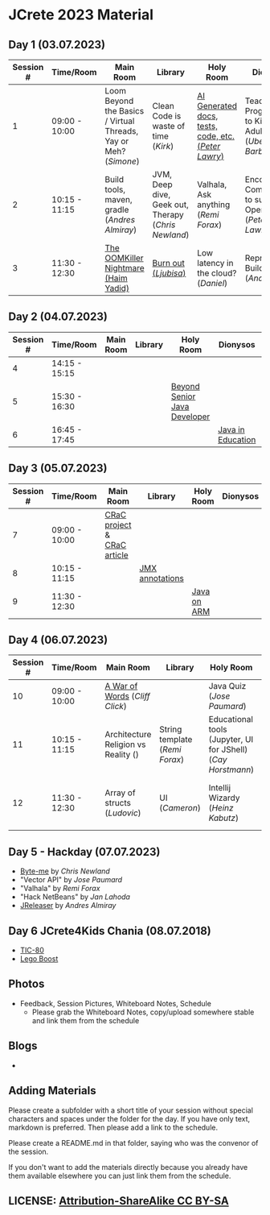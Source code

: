 # JCrete 2023 Material

## Day 1 (03.07.2023)

| Session # | Time/Room      | Main Room                                                                                                          | Library                                                     | Holy Room                                                              | Dionysos                                                     | Panas                                                                                  | 
|-----------|----------------|--------------------------------------------------------------------------------------------------------------------|-------------------------------------------------------------|------------------------------------------------------------------------|--------------------------------------------------------------|----------------------------------------------------------------------------------------|
| 1         | 09:00 - 10:00  | Loom Beyond the Basics / Virtual Threads, Yay or Meh? (_Simone_)                                                   | Clean Code is waste of time (_Kirk_)                        | [AI Generated docs, tests, code, etc. (_Peter Lawry_)](Day1/Session1/) | Teaching Programming to Kids and Adults (_Uberto Barbini_)   | Tools! What's messing? (_Chris Newland_)                                               |
| 2         | 10:15 - 11:15  | Build tools, maven, gradle (_Andres Almiray_)                                                                      | JVM, Deep dive, Geek out, Therapy (_Chris Newland_)         | Valhala, Ask anything  (_Remi Forax_)                                  | Encouraging Companies to support Open Source (_Peter Lawry_) | WASM inside out (_Abdel_)                                                              |
| 3         | 11:30 - 12:30  | [The OOMKiller Nightmare (Haim Yadid)](https://www.brendangregg.com/blog/2017-05-09/cpu-utilization-is-wrong.html) | [Burn out (_Ljubisa_)](https://app.simplenote.com/p/Yv3zJH) | Low latency in the cloud? (_Daniel_)                                   | Reproducible Builds (_Andres_)                               | [Developer Productivity](Day1/Session3/Developer-Productivity/) (_Sebastian Daschner_) |

## Day 2 (04.07.2023)

| Session # | Time/Room     | Main Room  | Library | Holy Room                                                           | Dionysos                                                 | Panas | 
|-----------|---------------|------------|---------|---------------------------------------------------------------------|----------------------------------------------------------|-------|
| 4         | 14:15 - 15:15 |            |         |                                                                     |                                                          |       |  
| 5         | 15:30 - 16:30 |            |         | [Beyond Senior Java Developer](https://app.simplenote.com/p/Yv3zJH) |                                                          |       |     
| 6         | 16:45 - 17:45 |            |         |                                                                     | [Java in Education](https://app.simplenote.com/p/Yv3zJH) |       |  

## Day 3 (05.07.2023)

| Session # | Time/Room    | Main Room                                                                                                                                                 | Library                                                        | Holy Room                                                  | Dionysos | Panas |
|-----------| ------------ |-----------------------------------------------------------------------------------------------------------------------------------------------------------|----------------------------------------------------------------|------------------------------------------------------------|----------|-------|
| 7         | 09:00 - 10:00| [CRaC project](https://github.com/CRaC/docs) & [CRaC article](https://foojay.io/today/introducing-the-openjdk-coordinated-restore-at-checkpoint-project/) |                                                                |                                                            |          |       |
| 8         | 10:15 - 11:15|                                                                                                                                                           | [JMX annotations](https://bugs.openjdk.org/browse/JDK-8044507) |                                                            |          |       |
| 9         | 11:30 - 12:30|                                                                                                                                                           |                                                                | [Java on ARM](https://bugs.openjdk.org/browse/JDK-8054435) |          |       |

## Day 4 (06.07.2023)

| Session # | Time/Room     | Main Room                                                                                             | Library                          | Holy Room                                                    | Dionysos                                                            | Panas                                   | 
|-----------| --------------|-------------------------------------------------------------------------------------------------------|----------------------------------|--------------------------------------------------------------|---------------------------------------------------------------------|-----------------------------------------| 
| 10        | 09:00 - 10:00 | [A War of Words](https://www.dropbox.com/s/31volgckb2k8nuw/2019_AWarOfWords.pdf?dl=0) (_Cliff Click_) |                                  | Java Quiz (_Jose Paumard_)                                   |                                                                     |                                         |       
| 11        | 10:15 - 11:15 | Architecture Religion vs Reality ()                                                                   | String template (_Remi Forax_)   | Educational tools (Jupyter, UI for JShell) (_Cay Horstmann_) | [Containers Deep Dive (_Alvaro_)](Day4/Session2/ContainersDeepDive) | Ecstasy ()                              |        
| 12        | 11:30 - 12:30 | Array of structs (_Ludovic_)                                                                          | UI (_Cameron_)                   | Intellij Wizardy (_Heinz Kabutz_)                            | Growing an Open Source Community (_Andres_)                         | Learning a (spoken) language (_Polina_) | 

## Day 5 - Hackday (07.07.2023)

* [Byte-me](https://byte-me.dev/) by _Chris Newland_
* "Vector API" by _Jose Paumard_
* "Valhala" by _Remi Forax_
* "Hack NetBeans" by _Jan Lahoda_
* [JReleaser](https://jreleaser.org/) by _Andres Almiray_

## Day 6 JCrete4Kids Chania (08.07.2018)
* [TIC-80](JCrete4Kids/TIC-80/)
* [Lego Boost](JCrete4Kids/LegoBoost/)

## Photos

* Feedback, Session Pictures, Whiteboard Notes, Schedule
    * Please grab the Whiteboard Notes, copy/upload somewhere stable and link them from the schedule

## Blogs

* 


## Adding Materials

Please create a subfolder with a short title of your session without special characters and spaces under the folder for the day. If you have only text, markdown is preferred. Then please add a link to the schedule.

Please create a README.md in that folder, saying who was the convenor of the session.

If you don't want to add the materials directly because you already have them available elsewhere you can just link them from the schedule.

## LICENSE:  [Attribution-ShareAlike CC BY-SA](https://creativecommons.org/licenses/)
